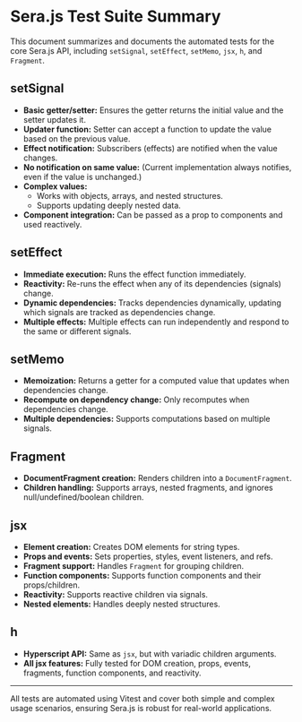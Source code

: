 # Sera.js Test Suite Summary

This document summarizes and documents the automated tests for the core Sera.js API, including `setSignal`, `setEffect`, `setMemo`, `jsx`, `h`, and `Fragment`.

## setSignal
- **Basic getter/setter:** Ensures the getter returns the initial value and the setter updates it.
- **Updater function:** Setter can accept a function to update the value based on the previous value.
- **Effect notification:** Subscribers (effects) are notified when the value changes.
- **No notification on same value:** (Current implementation always notifies, even if the value is unchanged.)
- **Complex values:**
  - Works with objects, arrays, and nested structures.
  - Supports updating deeply nested data.
- **Component integration:** Can be passed as a prop to components and used reactively.

## setEffect
- **Immediate execution:** Runs the effect function immediately.
- **Reactivity:** Re-runs the effect when any of its dependencies (signals) change.
- **Dynamic dependencies:** Tracks dependencies dynamically, updating which signals are tracked as dependencies change.
- **Multiple effects:** Multiple effects can run independently and respond to the same or different signals.

## setMemo
- **Memoization:** Returns a getter for a computed value that updates when dependencies change.
- **Recompute on dependency change:** Only recomputes when dependencies change.
- **Multiple dependencies:** Supports computations based on multiple signals.

## Fragment
- **DocumentFragment creation:** Renders children into a `DocumentFragment`.
- **Children handling:** Supports arrays, nested fragments, and ignores null/undefined/boolean children.

## jsx
- **Element creation:** Creates DOM elements for string types.
- **Props and events:** Sets properties, styles, event listeners, and refs.
- **Fragment support:** Handles `Fragment` for grouping children.
- **Function components:** Supports function components and their props/children.
- **Reactivity:** Supports reactive children via signals.
- **Nested elements:** Handles deeply nested structures.

## h
- **Hyperscript API:** Same as `jsx`, but with variadic children arguments.
- **All jsx features:** Fully tested for DOM creation, props, events, fragments, function components, and reactivity.

---

All tests are automated using Vitest and cover both simple and complex usage scenarios, ensuring Sera.js is robust for real-world applications.
